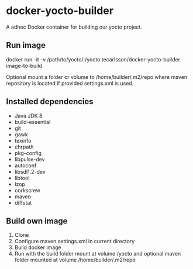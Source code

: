 # docker-yocto-builder

A adhoc Docker container for building our yocto project.

## Run image
docker run -it -v /path/to/yocto/:/yocto tecarlsson/docker-yocto-builder image-to-build

Optional mount a folder or volume to /home/builder/.m2/repo where maven
repository is located if provided settings.xml is used.

## Installed dependencies
- Java JDK 8
- build-essential
- git
- gawk
- texinfo
- chrpath
- pkg-config
- libpulse-dev
- autoconf
- libsdl1.2-dev
- libtool
- lzop
- corkscrew
- maven
- diffstat

## Build own image
1. Clone
2. Configure maven settings.xml in current directory
3. Build docker image
4. Run with the build folder mount at volume /yocto and optional maven folder mounted at volume /home/builder/.m2/repo
